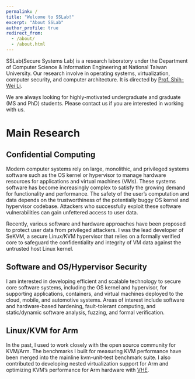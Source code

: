 ```yaml
---
permalink: /
title: "Welcome to SSLab!"
excerpt: "About SSLab"
author_profile: true
redirect_from: 
  - /about/
  - /about.html
---
```


SSLab(Secure Systems Lab) is a research laboratory under the Department of Computer Science & Information Engineering at National Taiwan University. Our research involve in operating systems, virtualization, computer security, and computer architecture. It is directed by [Prof. Shih-Wei Li](https://www.csie.ntu.edu.tw/people/bio.php?PID=46738).

We are always looking for highly-motivated undergraduate and graduate (MS and PhD) students. Please contact us if you are interested in working with us.




Main Research
======

Confidential Computing
------
Modern computer systems rely on large, monolithic, and privileged systems software such as the OS kernel or hypervisor to manage hardware resources for applications and virtual machines (VMs). These systems software has become increasingly complex to satisfy the growing demand for functionality and performance. The safety of the user’s computation and data depends on the trustworthiness of the potentially buggy OS kernel and hypervisor codebase. Attackers who successfully exploit these software vulnerabilities can gain unfettered access to user data.

Recently, various software and hardware approaches have been proposed to protect user data from privileged attackers. I was the lead developer of SeKVM, a secure Linux/KVM hypervisor that relies on a formally verified core to safeguard the confidentiality and integrity of VM data against the untrusted host Linux kernel.

Software and OS/Hypervisor Security
------
I am interested in developing efficient and scalable technology to secure core software systems, including the OS kernel and hypervisor, for supporting applications, containers, and virtual machines deployed to the cloud, mobile, and automotive systems. Areas of interest include software and hardware-based hardening, fault-tolerant computing, and static/dynamic software analysis, fuzzing, and formal verification.

Linux/KVM for Arm
------
In the past, I used to work closely with the open source community for KVM/Arm. The benchmarks I built for measuring KVM performance have been merged into the mainline kvm-unit-test benchmark suite. I also contributed to developing nested virtualization support for Arm and optimizing KVM’s performance for Arm hardware with [VHE](https://developer.arm.com/documentation/102142/0100/Virtualization-Host-Extensions).
